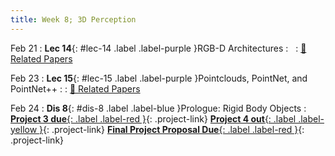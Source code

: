 ```yaml
---
title: Week 8; 3D Perception
---
```


Feb 21
: **Lec 14**{: #lec-14 .label .label-purple }RGB-D Architectures
: &nbsp;
  : [📃 Related Papers](/papers/#rgb-d-architectures)


Feb 23
: **Lec 15**{: #lec-15 .label .label-purple }Pointclouds, PointNet, and PointNet++
: 
  : [📃 Related Papers](/papers/#pointcloud-processing)


Feb 24
: **Dis 8**{: #dis-8 .label .label-blue }Prologue: Rigid Body Objects
: [**Project 3 due**{: .label .label-red }](/projects/#project-3){: .project-link} [**Project 4 out**{: .label .label-yellow }](/projects/#project-4){: .project-link} [**Final Project Proposal Due**{: .label .label-red }](/projects/#final-project){: .project-link}